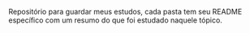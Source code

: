Repositório para guardar meus estudos, cada pasta tem seu README específico com um resumo do que foi estudado naquele tópico.
